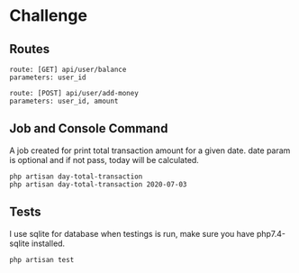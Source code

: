 # Challenge

## Routes
```
route: [GET] api/user/balance
parameters: user_id
```
```
route: [POST] api/user/add-money
parameters: user_id, amount
```

## Job and Console Command
A job created for print total transaction amount for a given date. date param is optional and if not pass, today will be calculated.
```
php artisan day-total-transaction
php artisan day-total-transaction 2020-07-03
```

## Tests
I use sqlite for database when testings is run, make sure you have php7.4-sqlite installed.
```
php artisan test
```
